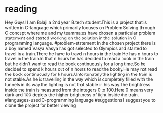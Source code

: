 # reading
Hey Guys! I am Balaji a 2nd year B.tech student.This is a project that is written in C-language which primarily focuses on Problem Solving through C concept where me and my teammates have chosen a particular problem statement and started working on the solution in the solution in C-programming language.
#problem-statement
In the chosen project there is a boy named Vasya.Vasya has got selected to Olympics and started to travel in a train.There he have to travel n hours in the train.He has n hours to travel in the train.In that n hours he has decided to read a book in the train but he didn’t want to read the book continuously for a long time.So he decided to spend k hours out of n hours to read the booky.He may not read the book continuously for k hours.Unfortunately,the lighting in the train is not stable.As he is travelling in the way which is completely filled with the tunnels in its way the lighting is not that stable in his way.The brightness inside the train is measured from the integers 0 to 100.Here 0 means very dark and 100 depicts the higher brightness of light inside the train.
#languages-used
C-programming language
#suggestions
I suggest you to clone the project for better viewing

